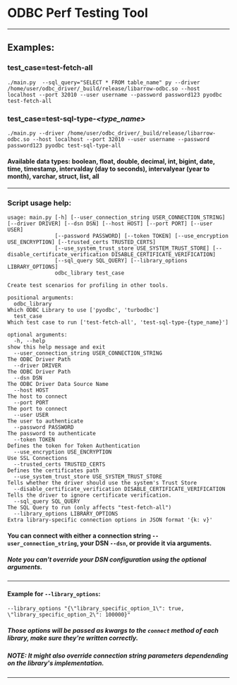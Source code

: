 # ODBC Perf Testing Tool

---

## Examples:

### test_case=test-fetch-all

```
./main.py  --sql_query="SELECT * FROM table_name" py --driver /home/user/odbc_driver/_build/release/libarrow-odbc.so --host localhost --port 32010 --user username --password password123 pyodbc test-fetch-all
```

### test_case=test-sql-type-*<type_name>*

```
./main.py --driver /home/user/odbc_driver/_build/release/libarrow-odbc.so --host localhost --port 32010 --user username --password password123 pyodbc test-sql-type-all
```

#### Available data types: boolean, float, double, decimal, int, bigint, date, time, timestamp, intervalday (day to seconds), intervalyear (year to month), varchar, struct, list, all

---

### Script usage help:

```
usage: main.py [-h] [--user_connection_string USER_CONNECTION_STRING] [--driver DRIVER] [--dsn DSN] [--host HOST] [--port PORT] [--user USER] 
               [--password PASSWORD] [--token TOKEN] [--use_encryption USE_ENCRYPTION] [--trusted_certs TRUSTED_CERTS] 
               [--use_system_trust_store USE_SYSTEM_TRUST_STORE] [--disable_certificate_verification DISABLE_CERTIFICATE_VERIFICATION] 
               [--sql_query SQL_QUERY] [--library_options LIBRARY_OPTIONS]
               odbc_library test_case

Create test scenarios for profiling in other tools.

positional arguments:
  odbc_library                                                          Which ODBC Library to use ['pyodbc', 'turbodbc']
  test_case                                                             Which test case to run ['test-fetch-all', 'test-sql-type-{type_name}']

optional arguments:
  -h, --help                                                            show this help message and exit
  --user_connection_string USER_CONNECTION_STRING                       The ODBC Driver Path
  --driver DRIVER                                                       The ODBC Driver Path
  --dsn DSN                                                             The ODBC Driver Data Source Name
  --host HOST                                                           The host to connect
  --port PORT                                                           The port to connect
  --user USER                                                           The user to authenticate
  --password PASSWORD                                                   The password to authenticate
  --token TOKEN                                                         Defines the token for Token Authentication
  --use_encryption USE_ENCRYPTION                                       Use SSL Connections
  --trusted_certs TRUSTED_CERTS                                         Defines the certificates path
  --use_system_trust_store USE_SYSTEM_TRUST_STORE                       Tells whether the driver should use the system's Trust Store
  --disable_certificate_verification DISABLE_CERTIFICATE_VERIFICATION   Tells the driver to ignore certificate verification.
  --sql_query SQL_QUERY                                                 The SQL Query to run (only affects "test-fetch-all")
  --library_options LIBRARY_OPTIONS                                     Extra library-specific connection options in JSON format '{k: v}'

```

#### You can connect with either a connection string `--user_connection_string`, your DSN `--dsn`, or provide it via arguments.

##### Note you can't override your DSN configuration using the optional arguments.

---

#### Example for `--library_options`:

```
--library_options "{\"library_specific_option_1\": true, \"library_specific_option_2\": 100000}"
```

##### Those options will be passed as kwargs to the `connect` method of each library, make sure they're written correctly.

##### _NOTE: It might also override connection string parameters dependending on the library's implementation._

---
